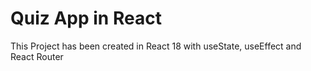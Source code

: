 # Quiz App in React

This Project has been created in React 18 with useState, useEffect and React Router



